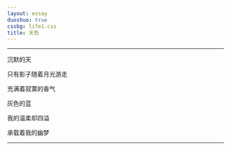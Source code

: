 ```yaml
---
layout: essay
duoshuo: true
cssbg: life1.css
title: 天色
---
```


----------

沉默的天

只有影子随着月光游走

充满着寂寞的香气

>>


灰色的蓝

我的温柔却四溢

承载着我的幽梦



>>

---------

